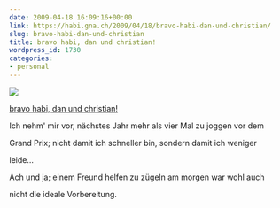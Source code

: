 ```yaml
---
date: 2009-04-18 16:09:16+00:00
link: https://habi.gna.ch/2009/04/18/bravo-habi-dan-und-christian/
slug: bravo-habi-dan-und-christian
title: bravo habi, dan und christian!
wordpress_id: 1730
categories:
- personal
---
```



 [![](https://static.flickr.com/3561/3453140066_ee4968be60_m.jpg)](https://www.flickr.com/photos/habi/3453140066/)
   

 
  [bravo habi, dan und christian!](https://www.flickr.com/photos/habi/3453140066/)
    

 



Ich nehm' mir vor, nächstes Jahr mehr als vier Mal zu joggen vor dem  

Grand Prix; nicht damit ich schneller bin, sondern damit ich weniger  

leide...  

  

Ach und ja; einem Freund helfen zu zügeln am morgen war wohl auch  

nicht die ideale Vorbereitung.
  

